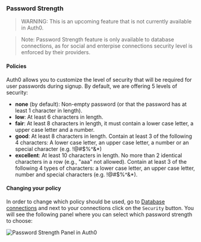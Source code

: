 ### Password Strength

> WARNING: This is an upcoming feature that is not currently available in Auth0.

> Note: Password Strength feature is only available to database connections, as for social and enterpise connections security level is enforced by their providers.

#### Policies

Auth0 allows you to customize the level of security that will be required for user passwords during signup. By default, we are offering 5 levels of security:
 * **none** (by default): Non-empty password (or that the password has at least 1 character in length).
 * **low**: At least 6 characters in length.
 * **fair**: At least 8 characters in length, it must contain a lower case letter, a upper case letter and a number.
 * **good**: At least 8 characters in length. Contain at least 3 of the following 4 characters: A lower case letter, an upper case letter, a number or an special character  (e.g. !@#$%^&*)
 * **excellent**: At least 10 characters in length. No more than 2 identical characters in a row (e.g., "aaa" not allowed). Contain at least 3 of the following 4 types of characters: a lower case letter, an upper case letter, number and special characters (e.g. !@#$%^&*).


#### Changing your policy

In order to change which policy should be used, go to [Database connections](https://app.auth0.com/#/connections/database) and next to your connections click on the `Security` button. You will see the following panel where you can select which password strength to choose:

![Password Strength Panel in Auth0](https://i.cloudup.com/jH0kabJPoi.png)
